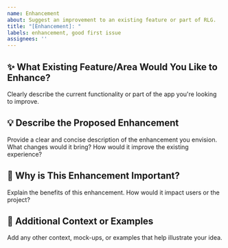 ```yaml
---
name: Enhancement
about: Suggest an improvement to an existing feature or part of RLG.
title: "[Enhancement]: "
labels: enhancement, good first issue
assignees: ''
---
```


## ✨ What Existing Feature/Area Would You Like to Enhance?

Clearly describe the current functionality or part of the app you're looking to improve.

## 💡 Describe the Proposed Enhancement

Provide a clear and concise description of the enhancement you envision. What changes would it bring? How would it improve the existing experience?

## 🚀 Why is This Enhancement Important?

Explain the benefits of this enhancement. How would it impact users or the project?

## 📝 Additional Context or Examples

Add any other context, mock-ups, or examples that help illustrate your idea.